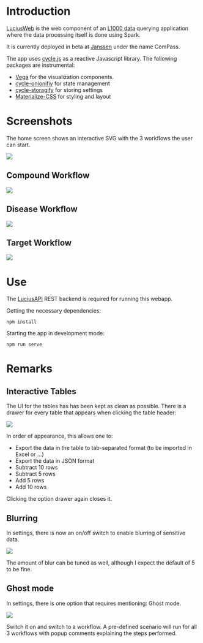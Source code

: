 # Introduction

[LuciusWeb](https://github.com/data-intuitive/LuciusWeb) is the web component of an [L1000 data](http://genometry.com/) querying application where the data processing itself is done using Spark.

It is currently deployed in beta at [Janssen](http://www.janssen.com/belgium/) under the name ComPass.

The app uses [cycle.js](https://cycle.js.org/) as a reactive Javascript library. The following packages are instrumental:

- [Vega](https://vega.github.io/vega/) for the visualization components.
- [cycle-onionifiy](https://github.com/staltz/cycle-onionify) for state management
- [cycle-storagify](https://github.com/staltz/cycle-storageify) for storing settings
- [Materialize-CSS](http://materializecss.com/) for styling and layout


# Screenshots

The home screen shows an interactive SVG with the 3 workflows the user can start.

![](images/home.png)

## Compound Workflow

![](images/compoundWorkflow.png)

## Disease Workflow

![](images/diseaseWorkflow.png)

## Target Workflow

![](images/targetWorkflow.png)


# Use

The [LuciusAPI](https://github.com/data-intuitive/LuciusAPI) REST backend is required for running this webapp.

Getting the necessary dependencies:

```
npm install
```

Starting the app in development mode:

```
npm run serve
```

# Remarks

## Interactive Tables

The UI for the tables has has been kept as clean as possible. There is a drawer for every table that appears when clicking the table header:

![](images/table.png)

In order of appearance, this allows one to:

- Export the data in the table to tab-separated format (to be imported in Excel or …)
- Export the data in JSON format
- Subtract 10 rows
- Subtract 5 rows
- Add 5 rows
- Add 10 rows

Clicking the option drawer again closes it.

## Blurring

In settings, there is now an on/off switch to enable blurring of sensitive data.

![](images/blurring.png)

The amount of blur can be tuned as well, although I expect the default of 5 to be fine.

## Ghost mode

In settings, there is one option that requires mentioning: Ghost mode.

![](images/ghost.png)

Switch it on and switch to a workflow. A pre-defined scenario will run for all 3 workflows with popup comments explaining the steps performed.
